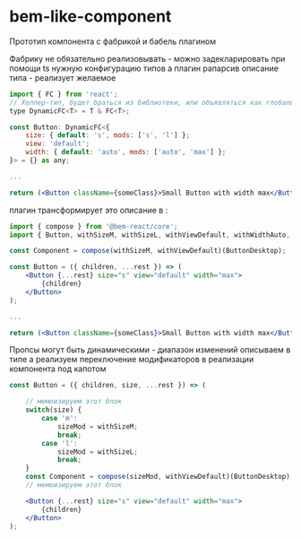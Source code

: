 # bem-like-component

Прототип компонента с фабрикой и бабель плагином

Фабрику не обязательно реализовывать - можно задекларировать при помощи ts нужную конфигурацию типов а плагин рапарсив описание типа - реализует желаемое

```jsx
import { FC } from 'react';
// Хелпер-тип, будет браться из библиотеки, или объявляться как глобальный.
type DynamicFC<T> = T & FC<T>;

const Button: DynamicFC<{
    size: { default: 's', mods: ['s', 'l'] };
    view: 'default';
    width: { default: 'auto', mods: ['auto', 'max'] };
}> = {} as any;

...

return (<Button className={someClass}>Small Button with width max</Button>)
```

плагин трансформирует это описание в :

```jsx
import { compose } from '@bem-react/core';
import { Button, withSizeM, withSizeL, withViewDefault, withWidthAuto, withWidthMax } from '@yandex/ui/Button/desktop';

const Component = compose(withSizeM, withViewDefault)(ButtonDesktop);

const Button = ({ children, ...rest }) => (
    <Button {...rest} size="s" view="default" width="max">
        {children}
    </Button>
);

...

return (<Button className={someClass}>Small Button with width max</Button>)

```

Пропсы могут быть динамическими - диапазон изменений описываем в типе а реализуем переключение модификаторов в реализации компонента под капотом

```jsx
const Button = ({ children, size, ...rest }) => (

    // мемоизируем этот блок
    switch(size) {
        case 'm':
            sizeMod = withSizeM;
            break;
        case 'l':
            sizeMod = withSizeL;
            break;
    }
    const Component = compose(sizeMod, withViewDefault)(ButtonDesktop);
    // мемоизируем этот блок

    <Button {...rest} size="s" view="default" width="max">
        {children}
    </Button>
);
```
